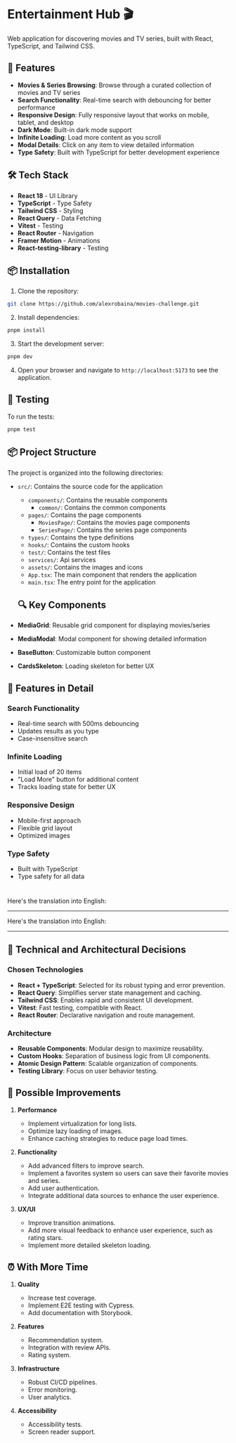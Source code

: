 # Entertainment Hub 🎬

Web application for discovering movies and TV series, built with React, TypeScript, and Tailwind CSS.

## 🚀 Features

- **Movies & Series Browsing**: Browse through a curated collection of movies and TV series
- **Search Functionality**: Real-time search with debouncing for better performance
- **Responsive Design**: Fully responsive layout that works on mobile, tablet, and desktop
- **Dark Mode**: Built-in dark mode support
- **Infinite Loading**: Load more content as you scroll
- **Modal Details**: Click on any item to view detailed information
- **Type Safety**: Built with TypeScript for better development experience

## 🛠️ Tech Stack

- **React 18** - UI Library
- **TypeScript** - Type Safety
- **Tailwind CSS** - Styling
- **React Query** - Data Fetching
- **Vitest** - Testing
- **React Router** - Navigation
- **Framer Motion** - Animations
- **React-testing-library** - Testing

## 📦 Installation

1. Clone the repository:

```bash
git clone https://github.com/alexrobaina/movies-challenge.git
```

2. Install dependencies:

```bash
pnpm install
```

3. Start the development server:

```bash
pnpm dev
```

4. Open your browser and navigate to `http://localhost:5173` to see the application.

## 🧪 Testing

To run the tests:

```bash
pnpm test
```

## 📦 Project Structure

The project is organized into the following directories:

- `src/`: Contains the source code for the application

  - `components/`: Contains the reusable components
    - `common/`: Contains the common components
  - `pages/`: Contains the page components
    - `MoviesPage/`: Contains the movies page components
    - `SeriesPage/`: Contains the series page components
  - `types/`: Contains the type definitions
  - `hooks/`: Contains the custom hooks
  - `test/`: Contains the test files
  - `services/`: Api services
  - `assets/`: Contains the images and icons
  - `App.tsx`: The main component that renders the application
  - `main.tsx`: The entry point for the application

  ## 🔍 Key Components

- **MediaGrid**: Reusable grid component for displaying movies/series
- **MediaModal**: Modal component for showing detailed information
- **BaseButton**: Customizable button component
- **CardsSkeleton**: Loading skeleton for better UX

## 🎯 Features in Detail

### Search Functionality

- Real-time search with 500ms debouncing
- Updates results as you type
- Case-insensitive search

### Infinite Loading

- Initial load of 20 items
- "Load More" button for additional content
- Tracks loading state for better UX

### Responsive Design

- Mobile-first approach
- Flexible grid layout
- Optimized images

### Type Safety

- Built with TypeScript
- Type safety for all data

#

Here's the translation into English:

---

Here's the translation into English:

---

## 🤔 Technical and Architectural Decisions

### Chosen Technologies

- **React + TypeScript**: Selected for its robust typing and error prevention.
- **React Query**: Simplifies server state management and caching.
- **Tailwind CSS**: Enables rapid and consistent UI development.
- **Vitest**: Fast testing, compatible with React.
- **React Router**: Declarative navigation and route management.

### Architecture

- **Reusable Components**: Modular design to maximize reusability.
- **Custom Hooks**: Separation of business logic from UI components.
- **Atomic Design Pattern**: Scalable organization of components.
- **Testing Library**: Focus on user behavior testing.

## 🔄 Possible Improvements

1. **Performance**

   - Implement virtualization for long lists.
   - Optimize lazy loading of images.
   - Enhance caching strategies to reduce page load times.

2. **Functionality**

   - Add advanced filters to improve search.
   - Implement a favorites system so users can save their favorite movies and series.
   - Add user authentication.
   - Integrate additional data sources to enhance the user experience.

3. **UX/UI**
   - Improve transition animations.
   - Add more visual feedback to enhance user experience, such as rating stars.
   - Implement more detailed skeleton loading.

## ⏰ With More Time

1. **Quality**

   - Increase test coverage.
   - Implement E2E testing with Cypress.
   - Add documentation with Storybook.

2. **Features**

   - Recommendation system.
   - Integration with review APIs.
   - Rating system.

3. **Infrastructure**

   - Robust CI/CD pipelines.
   - Error monitoring.
   - User analytics.

4. **Accessibility**
   - Accessibility tests.
   - Screen reader support.
